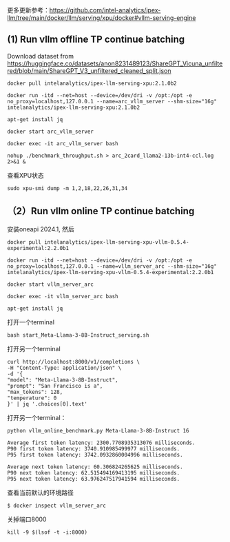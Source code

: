 更多更新参考：https://github.com/intel-analytics/ipex-llm/tree/main/docker/llm/serving/xpu/docker#vllm-serving-engine

## (1) Run vllm offline TP continue batching

Download dataset from https://huggingface.co/datasets/anon8231489123/ShareGPT_Vicuna_unfiltered/blob/main/ShareGPT_V3_unfiltered_cleaned_split.json

```
docker pull intelanalytics/ipex-llm-serving-xpu:2.1.0b2

docker run -itd --net=host --device=/dev/dri -v /opt:/opt -e no_proxy=localhost,127.0.0.1 --name=arc_vllm_server --shm-size="16g" intelanalytics/ipex-llm-serving-xpu:2.1.0b2

apt-get install jq

docker start arc_vllm_server

docker exec -it arc_vllm_server bash

nohup ./benchmark_throughput.sh > arc_2card_llama2-13b-int4-ccl.log 2>&1 &
```
查看XPU状态
```
sudo xpu-smi dump -m 1,2,18,22,26,31,34
```

## （2）Run vllm online TP continue batching

安装oneapi 2024.1, 然后

```
docker pull intelanalytics/ipex-llm-serving-xpu-vllm-0.5.4-experimental:2.2.0b1

docker run -itd --net=host --device=/dev/dri -v /opt:/opt -e no_proxy=localhost,127.0.0.1 --name=vllm_server_arc --shm-size="16g" intelanalytics/ipex-llm-serving-xpu-vllm-0.5.4-experimental:2.2.0b1

docker start vllm_server_arc

docker exec -it vllm_server_arc bash

apt-get install jq
```

打开一个terminal

```
bash start_Meta-Llama-3-8B-Instruct_serving.sh
```

打开另一个terminal

```
curl http://localhost:8000/v1/completions \
-H "Content-Type: application/json" \
-d '{
"model": "Meta-Llama-3-8B-Instruct",
"prompt": "San Francisco is a",
"max_tokens": 128,
"temperature": 0
}' | jq '.choices[0].text'
```

打开另一个terminal：
```
python vllm_online_benchmark.py Meta-Llama-3-8B-Instruct 16

Average first token latency: 2300.7708935313076 milliseconds.
P90 first token latency: 3740.910985499977 milliseconds.
P95 first token latency: 3742.0932860004996 milliseconds.

Average next token latency: 60.306824265625 milliseconds.
P90 next token latency: 62.515494169413195 milliseconds.
P95 next token latency: 63.976247517941594 milliseconds.
```
查看当前默认的环境路径
```
$ docker inspect vllm_server_arc
```

关掉端口8000
```
kill -9 $(lsof -t -i:8000)
```
